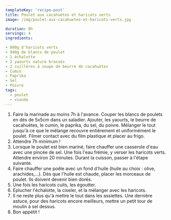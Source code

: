 ```yaml
---
templateKey: 'recipe-post'
title: Poulet aux cacahuètes et haricots verts
image: /img/poulet-aux-cacahuetes-et-haricots-verts.jpg

duration: 8h
servings: 4
ingredients:

- 800g d'haricots verts
- 940g de blancs de poulet
- 1 échalotte
- 2 yaourts nature brassés
- 2 cuillères à soupe de beurre de cacahuètes
- Cumin
- Paprika
- Sel
- Poivre
tags:
  - poulet
  - viande
---
```

1. Faire la marinade au moins 7h à l'avance. Couper les blancs de poulets en dés de 5x5cm dans un saladier. Ajouter, les yaourts, le beurre de cacahuètes, le cumin, le paprika, du sel, du poivre. Mélanger le tout jusqu'à ce que le mélange recouvre entièrement  et uniformément le poulet. Filmer contact avec du film plastique et placer au frigo.
2. Attendre 7h minimum !
3. Lorsque le poulet est bien mariné, faire chauffer une casserole d'eau avec une pincée de sel. Une fois l'eau frémie, y verser les haricots verts. Attendre environ 20 minutes. Durant la cuisson, passer à l'étape suivante.
4. Faire chauffer une poêle avec un fond d'huile (huile au choix : olive, arachides,...). Dès que l'huile est chaude, placer les morceaux de poulet. Ils doivent devenir bien dorés.
5. Une fois les haricots cuits, les égoutter. 
6. Eplucher l'échalotte, la ciseler, et la mélanger avec les haricots.
7. Il ne reste plus qu'à mettre le tout dans les assiettes. Une dernière astuce, pour des haricots encore meilleurs, mettre un petit tour de moulin à sel dessus. 
8. Bon appétit !

